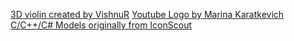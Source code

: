 [3D violin created by VishnuR](https://www.turbosquid.com/3d-models/3d-old-violin-1722479)
[Youtube Logo by Marina Karatkevich](https://dribbble.com/shots/15012871-YouTube-Logo-3D-Free-Blender-Model)
[C/C++/C# Models originally from IconScout](https://iconscout.com/3d/c-plus-plus-5728486)